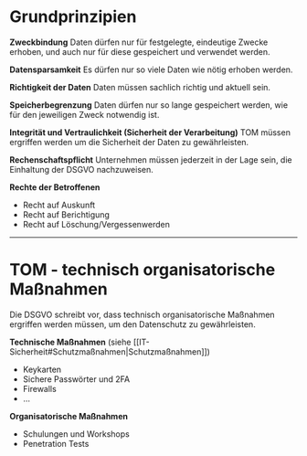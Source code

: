 # Grundprinzipien
**Zweckbindung**
Daten dürfen nur für festgelegte, eindeutige Zwecke erhoben, und auch nur für diese gespeichert und verwendet werden.

**Datensparsamkeit**
Es dürfen nur so viele Daten wie nötig erhoben werden.

**Richtigkeit der Daten**
Daten müssen sachlich richtig und aktuell sein.

**Speicherbegrenzung**
Daten dürfen nur so lange gespeichert werden, wie für den jeweiligen Zweck notwendig ist.

**Integrität und Vertraulichkeit (Sicherheit der Verarbeitung)**
TOM müssen ergriffen werden um die Sicherheit der Daten zu gewährleisten.

**Rechenschaftspflicht**
Unternehmen müssen jederzeit in der Lage sein, die Einhaltung der DSGVO nachzuweisen.

**Rechte der Betroffenen**
- Recht auf Auskunft
- Recht auf Berichtigung
- Recht auf Löschung/Vergessenwerden

---
# TOM - technisch organisatorische Maßnahmen
Die DSGVO schreibt vor, dass technisch organisatorische Maßnahmen ergriffen werden müssen, um den Datenschutz zu gewährleisten.

**Technische Maßnahmen** (siehe [[IT-Sicherheit#Schutzmaßnahmen|Schutzmaßnahmen]])
- Keykarten
- Sichere Passwörter und 2FA
- Firewalls
- …

**Organisatorische Maßnahmen**
- Schulungen und Workshops
- Penetration Tests
